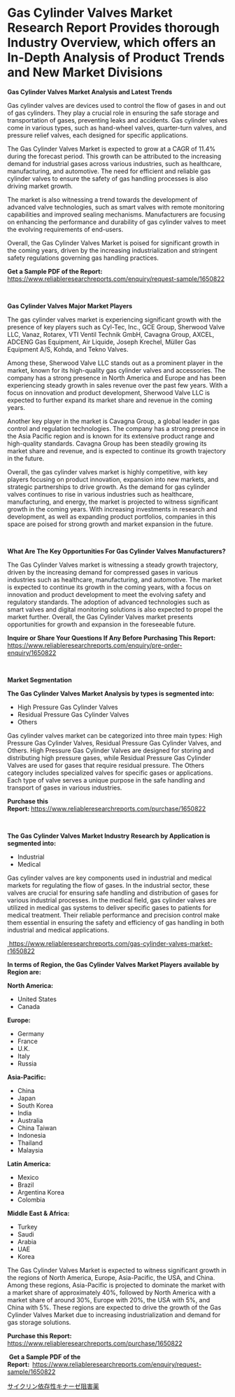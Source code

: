 <p><h1>Gas Cylinder Valves Market Research Report Provides thorough Industry Overview, which offers an In-Depth Analysis of Product Trends and New Market Divisions</h1></p><p><strong>Gas Cylinder Valves Market Analysis and Latest Trends</strong></p>
<p><p>Gas cylinder valves are devices used to control the flow of gases in and out of gas cylinders. They play a crucial role in ensuring the safe storage and transportation of gases, preventing leaks and accidents. Gas cylinder valves come in various types, such as hand-wheel valves, quarter-turn valves, and pressure relief valves, each designed for specific applications.</p><p>The Gas Cylinder Valves Market is expected to grow at a CAGR of 11.4% during the forecast period. This growth can be attributed to the increasing demand for industrial gases across various industries, such as healthcare, manufacturing, and automotive. The need for efficient and reliable gas cylinder valves to ensure the safety of gas handling processes is also driving market growth.</p><p>The market is also witnessing a trend towards the development of advanced valve technologies, such as smart valves with remote monitoring capabilities and improved sealing mechanisms. Manufacturers are focusing on enhancing the performance and durability of gas cylinder valves to meet the evolving requirements of end-users.</p><p>Overall, the Gas Cylinder Valves Market is poised for significant growth in the coming years, driven by the increasing industrialization and stringent safety regulations governing gas handling practices.</p></p>
<p><strong>Get a Sample PDF of the Report:&nbsp;</strong> <a href="https://www.reliableresearchreports.com/enquiry/request-sample/1650822">https://www.reliableresearchreports.com/enquiry/request-sample/1650822</a></p>
<p>&nbsp;</p>
<p><strong>Gas Cylinder Valves Major Market Players</strong></p>
<p><p>The gas cylinder valves market is experiencing significant growth with the presence of key players such as Cyl-Tec, Inc., GCE Group, Sherwood Valve LLC, Vanaz, Rotarex, VTI Ventil Technik GmbH, Cavagna Group, AXCEL, ADCENG Gas Equipment, Air Liquide, Joseph Krechel, Müller Gas Equipment A/S, Kohda, and Tekno Valves.</p><p>Among these, Sherwood Valve LLC stands out as a prominent player in the market, known for its high-quality gas cylinder valves and accessories. The company has a strong presence in North America and Europe and has been experiencing steady growth in sales revenue over the past few years. With a focus on innovation and product development, Sherwood Valve LLC is expected to further expand its market share and revenue in the coming years.</p><p>Another key player in the market is Cavagna Group, a global leader in gas control and regulation technologies. The company has a strong presence in the Asia Pacific region and is known for its extensive product range and high-quality standards. Cavagna Group has been steadily growing its market share and revenue, and is expected to continue its growth trajectory in the future.</p><p>Overall, the gas cylinder valves market is highly competitive, with key players focusing on product innovation, expansion into new markets, and strategic partnerships to drive growth. As the demand for gas cylinder valves continues to rise in various industries such as healthcare, manufacturing, and energy, the market is projected to witness significant growth in the coming years. With increasing investments in research and development, as well as expanding product portfolios, companies in this space are poised for strong growth and market expansion in the future.</p></p>
<p>&nbsp;</p>
<p><strong>What Are The Key Opportunities For Gas Cylinder Valves Manufacturers?</strong></p>
<p><p>The Gas Cylinder Valves market is witnessing a steady growth trajectory, driven by the increasing demand for compressed gases in various industries such as healthcare, manufacturing, and automotive. The market is expected to continue its growth in the coming years, with a focus on innovation and product development to meet the evolving safety and regulatory standards. The adoption of advanced technologies such as smart valves and digital monitoring solutions is also expected to propel the market further. Overall, the Gas Cylinder Valves market presents opportunities for growth and expansion in the foreseeable future.</p></p>
<p><strong>Inquire or Share Your Questions If Any Before Purchasing This Report:</strong> <a href="https://www.reliableresearchreports.com/enquiry/pre-order-enquiry/1650822">https://www.reliableresearchreports.com/enquiry/pre-order-enquiry/1650822</a></p>
<p>&nbsp;</p>
<p><strong>Market Segmentation</strong></p>
<p><strong>The Gas Cylinder Valves Market Analysis by types is segmented into:</strong></p>
<p><ul><li>High Pressure Gas Cylinder Valves</li><li>Residual Pressure Gas Cylinder Valves</li><li>Others</li></ul></p>
<p><p>Gas cylinder valves market can be categorized into three main types: High Pressure Gas Cylinder Valves, Residual Pressure Gas Cylinder Valves, and Others. High Pressure Gas Cylinder Valves are designed for storing and distributing high pressure gases, while Residual Pressure Gas Cylinder Valves are used for gases that require residual pressure. The Others category includes specialized valves for specific gases or applications. Each type of valve serves a unique purpose in the safe handling and transport of gases in various industries.</p></p>
<p><strong>Purchase this Report:&nbsp;</strong><a href="https://www.reliableresearchreports.com/purchase/1650822">https://www.reliableresearchreports.com/purchase/1650822</a></p>
<p>&nbsp;</p>
<p><strong>The Gas Cylinder Valves Market Industry Research by Application is segmented into:</strong></p>
<p><ul><li>Industrial</li><li>Medical</li></ul></p>
<p><p>Gas cylinder valves are key components used in industrial and medical markets for regulating the flow of gases. In the industrial sector, these valves are crucial for ensuring safe handling and distribution of gases for various industrial processes. In the medical field, gas cylinder valves are utilized in medical gas systems to deliver specific gases to patients for medical treatment. Their reliable performance and precision control make them essential in ensuring the safety and efficiency of gas handling in both industrial and medical applications.</p></p>
<p><a href="https://www.reliableresearchreports.com/gas-cylinder-valves-market-r1650822">&nbsp;https://www.reliableresearchreports.com/gas-cylinder-valves-market-r1650822</a></p>
<p><strong>In terms of Region, the Gas Cylinder Valves Market Players available by Region are:</strong></p>
<p>
    <p> <strong> North America: </strong>
        <ul>
            <li>United States</li>
            <li>Canada</li>
        </ul>
        </p> 
    <p> <strong> Europe: </strong>
        <ul>
            <li>Germany</li>
            <li>France</li>
            <li>U.K.</li>
            <li>Italy</li>
            <li>Russia</li>
        </ul>
        </p> 
    <p> <strong> Asia-Pacific: </strong>
        <ul>
            <li>China</li>
            <li>Japan</li>
            <li>South Korea</li>
            <li>India</li>
            <li>Australia</li>
            <li>China Taiwan</li>
            <li>Indonesia</li>
            <li>Thailand</li>
            <li>Malaysia</li>
        </ul>
        </p> 
    <p> <strong> Latin America: </strong>
        <ul>
            <li>Mexico</li>
            <li>Brazil</li>
            <li>Argentina Korea</li>
            <li>Colombia</li>
        </ul>
        </p> 
    <p> <strong> Middle East & Africa: </strong>
        <ul>
            <li>Turkey</li>
            <li>Saudi</li>
            <li>Arabia</li>
            <li>UAE</li>
            <li>Korea</li>
        </ul>
    </p>
    </p>
<p><p>The Gas Cylinder Valves Market is expected to witness significant growth in the regions of North America, Europe, Asia-Pacific, the USA, and China. Among these regions, Asia-Pacific is projected to dominate the market with a market share of approximately 40%, followed by North America with a market share of around 30%, Europe with 20%, the USA with 5%, and China with 5%. These regions are expected to drive the growth of the Gas Cylinder Valves Market due to increasing industrialization and demand for gas storage solutions.</p></p>
<p><strong>Purchase this Report: </strong><a href="https://www.reliableresearchreports.com/purchase/1650822">https://www.reliableresearchreports.com/purchase/1650822</a></p>
<p>&nbsp;<strong>Get a Sample PDF of the Report:&nbsp;&nbsp;</strong><a href="https://www.reliableresearchreports.com/enquiry/request-sample/1650822">https://www.reliableresearchreports.com/enquiry/request-sample/1650822</a></p>
<p><strong></strong></p>
<p><p><a href="https://github.com/lily-u-genius/Market-Research-Report-List-1/blob/main/110737227913.md">サイクリン依存性キナーゼ阻害薬</a></p></p>
